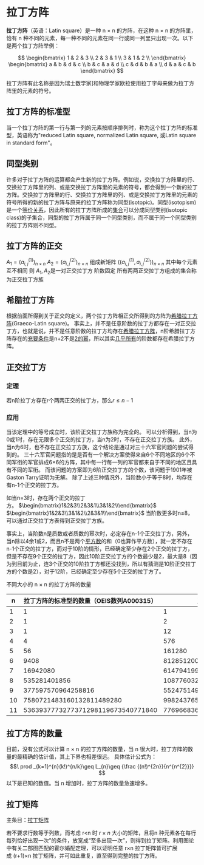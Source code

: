 # 拉丁方阵


**拉丁方阵**（英语：Latin square）是一种 n × n 的方阵，在这种 n × n 的方阵里，恰有 n 种不同的元素，每一种不同的元素在同一行或同一列里只出现一次。以下是两个拉丁方阵举例：

$$
\begin{bmatrix}
1 & 2 & 3 \\
2 & 3 & 1 \\
3 & 1 & 2 \\
\end{bmatrix}
\begin{bmatrix}
a & b & d & c \\
b & c & a & d \\
c & d & b & a \\
d & a & c & b
\end{bmatrix}
$$

拉丁方阵有此名称是因为瑞士数学家]和物理学家欧拉使用拉丁字母来做为拉丁方阵里的元素的符号。


## 拉丁方阵的标准型

当一个拉丁方阵的第一行与第一列的元素按顺序排列时，称为这个拉丁方阵的标准型，英语称为"reduced Latin square, normalized Latin square, 或Latin square in standard form"。

## 同型类别

许多对于拉丁方阵的运算都会产生新的拉丁方阵。例如说，交换拉丁方阵里的行、交换拉丁方阵里的列、或是交换拉丁方阵里的元素的符号，都会得到一个新的拉丁方阵。交换拉丁方阵里的行、交换拉丁方阵里的列、或是交换拉丁方阵里的元素的符号所得的新的拉丁方阵与原来的拉丁方阵称为同型(isotopic)。同型(isotopism)是一个[等价关系](https://zh.wikipedia.org/wiki/%E7%AD%89%E5%83%B9%E9%97%9C%E4%BF%82)，因此所有的拉丁方阵所成的[集合](https://zh.wikipedia.org/wiki/%E9%9B%86%E5%90%88_(%E6%95%B0%E5%AD%A6) "集合 (数学)")可以分成同型类别(isotopic class)的子集合，同型的拉丁方阵属于同一个同型类别，而不属于同一个同型类别的拉丁方阵则不同型。


## 拉丁方阵的正交

$A_{1}=(a_{i,j}^{(1)})_{n\times n}$
$A_{2}=(a_{i,j}^{(2)})_{n\times n}$
组成新矩阵 $((a_{i,j}^{(1)},a_{i,j}^{(2)}))_{n\times n}$
其中每个元素互不相同 则 $A_{1},A_{2}$是一对正交拉丁方
阶数固定 所有两两正交拉丁方组成的集合称为正交拉丁方族



## 希腊拉丁方阵

根据前面所得到关于正交的定义，两个拉丁方阵相正交所得到的方阵为[希腊拉丁方阵](https://zh.wikipedia.org/wiki/%E5%B8%8C%E8%87%98%E6%8B%89%E4%B8%81%E6%96%B9%E9%99%A3 "希腊拉丁方阵")(Graeco-Latin square)。 事实上，并不是任意阶数的拉丁方都存在一对正交拉丁方，也就是说，并不是任意阶数的拉丁方均存在[希腊拉丁方阵](https://zh.wikipedia.org/wiki/%E5%B8%8C%E8%87%98%E6%8B%89%E4%B8%81%E6%96%B9%E9%99%A3 "希腊拉丁方阵")，n阶希腊拉丁方阵存在的[充要条件](https://zh.wikipedia.org/wiki/%E5%85%85%E8%A6%81%E6%A2%9D%E4%BB%B6 "充要条件")是n+2不是[2的幂](https://zh.wikipedia.org/wiki/2%E7%9A%84%E5%B9%82 "2的幂")，所以其实[几乎所有](https://zh.wikipedia.org/wiki/%E5%B9%BE%E4%B9%8E%E6%89%80%E6%9C%89 "几乎所有")的阶数都存在希腊拉丁方阵。

## 正交拉丁方

### 定理

若n阶拉丁方存在r个两两正交的拉丁方，那么$r\leq n-1$

### 应用

当该定理中的等号成立时，该阶正交拉丁方族称为完全的。 可以分析得到，当n为0或1时，存在无限多个正交的拉丁方，当n为2时，不存在正交拉丁方族。 此外，当n为6时，也不存在正交拉丁方族，这个结论是通过对三十六军官问题的尝试得到的。 三十六军官问题指的是是否有一个解决方案使得来自6个不同地区的6个不同军衔的军官排成6×6的方阵，其中每一行每一列的军官都来自于不同的地区且具有不同的军衔。 而该问题的方案即为6阶正交拉丁方的个数，该问题于1901年被Gaston Tarry证明为无解。 除了上述三种情况外，当阶数小于等于8时，均存在有n-1个正交的拉丁方。

如当n=3时，存在两个正交的拉丁方。 $\begin{bmatrix}1&2&3\\2&3&1\\3&1&2\\\end{bmatrix}$ $\begin{bmatrix}1&2&3\\3&1&2\\2&3&1\\\end{bmatrix}$ 当阶数更多时n≤8，可以通过正交拉丁方表得到正交拉丁方族。

事实上，当阶数n是质数或者质数的幂次时，必定存在n-1个正交拉丁方，另外，当n除以4余1或2，而且n不是两个[平方数](https://zh.wikipedia.org/wiki/%E5%B9%B3%E6%96%B9%E6%95%B8 "平方数")的和（0也算作平方数），就一定不存在n-1个正交的拉丁方，而对于10阶的情形，已经确定至少存在2个正交的拉丁方，但是不存在9个正交的拉丁方，因此10阶正交拉丁方的个数最少是2，最大是8（因为到目前为止，连3个正交的10阶拉丁方都还没找到，所以有猜测是10阶正交拉丁方的个数是2），对于12阶，已经确定至少存在5个正交的拉丁方了。

不同大小的 n × n 的拉丁方阵的数量

| n   | 拉丁方阵的标准型的数量（OEIS数列A000315） | 所有拉丁方阵的数量（OEIS数列A002860）            |
| --- | ----------------------------------------- | ------------------------------------------------ |
| 1   | 1                                         | 1                                                |
| 2   | 1                                         | 2                                                |
| 3   | 1                                         | 12                                               |
| 4   | 4                                         | 576                                              |
| 5   | 56                                        | 161280                                           |
| 6   | 9408                                      | 812851200                                        |
| 7   | 16942080                                  | 61479419904000                                   |
| 8   | 535281401856                              | 108776032459082956800                            |
| 9   | 377597570964258816                        | 5524751496156892842531225600                     |
| 10  | 7580721483160132811489280                 | 9982437658213039871725064756920320000            |
| 11  | 5363937773277371298119673540771840        | 776966836171770144107444346734230682311065600000 |



## 拉丁方阵的数量

目前，没有公式可以计算 n × n 的拉丁方阵的数量，当 n 很大时，拉丁方阵的数量的最精确的估计值，其上下界也相差很远。 具体估计公式为： 
$$\
prod _{k=1}^{n}(k!)^{n/k}\geq L_{n}\geq {\frac {(n!)^{2n}}{n^{n^{2}}}}
$$
以下是已知的数值。当 n 增加时，拉丁方阵的数量急速增多。

## 拉丁矩阵

主条目：[拉丁矩阵](https://zh.wikipedia.org/w/index.php?title=%E6%8B%89%E4%B8%81%E7%9F%A9%E9%99%A3&action=edit&redlink=1)

若不要求行数等于列数，而考虑 r<n 时 $r \times n$ 大小的矩阵，且将n 种元素各在每行每列恰好出现一次”的条件，放宽成“至多出现一次”，则得到拉丁矩阵。利用图论中有关二部图匹配的霍尔婚配定理，可以证明任意 r×n 拉丁矩阵皆可扩展成 (r+1)×n 拉丁矩阵，并可如此重复，直至得到完整的拉丁方阵。

